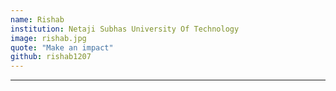 ```yaml
---
name: Rishab
institution: Netaji Subhas University Of Technology
image: rishab.jpg
quote: "Make an impact"
github: rishab1207
---
```

---
